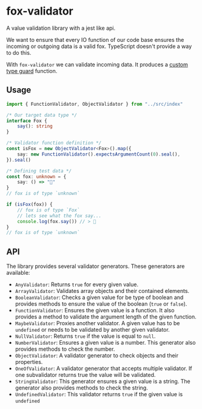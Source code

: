 # fox-validator

A value validation library with a jest like api.

We want to ensure that every IO function of our code base ensures the incoming
or outgoing data is a valid fox. TypeScript doesn't provide a way to do this.

With `fox-validator` we can validate incoming data. It produces a [custom type
guard](https://www.typescriptlang.org/docs/handbook/advanced-types.html#user-defined-type-guards)
function.

## Usage

```ts
import { FunctionValidator, ObjectValidator } from "../src/index"

/* Our target data type */
interface Fox {
    say(): string
}

/* Validator function definition */
const isFox = new ObjectValidator<Fox>().map({
    say: new FunctionValidator().expectsArgumentCount(0).seal(),
}).seal()

/* Defining test data */
const fox: unknown = {
    say: () => "🦊"
}
// fox is of type `unknown`

if (isFox(fox)) {
    // fox is of type `Fox`
    // lets see what the fox say...
    console.log(fox.say()) // > 🦊
}
// fox is of type `unknown`
```

## API

The library provides several validator generators. These generators are
available:

- `AnyValidator`: Returns `true` for every given value.
- `ArrayValidator`: Validates array objects and their contained elements.
- `BooleanValidator`: Checks a given value for be type of boolean and provides
  methods to ensure the value of the boolean (`true` or `false`).
- `FunctionValidator`: Ensures the given value is a function. It also provides a
  method to validate the argument length of the given function.
- `MaybeValidator`: Proxies another validator. A given value has to be
  `undefined` or needs to be validated by another given validator.
- `NullValidator`: Returns `true` if the value is equal to `null`.
- `NumberValidator`: Ensures a given value is a number. This generator also
  provides methods to check the number.
- `ObjectValidator`: A validator generator to check objects and their
  properties.
- `OneOfValidator`: A validator generator that accepts multiple validator. If
  one subvalidator returns true the value will be validated.
- `StringValidator`: This generator ensures a given value is a string. The
  generator also provides methods to check the string.
- `UndefinedValidator`: This validator returns `true` if the given value is
  `undefined`
